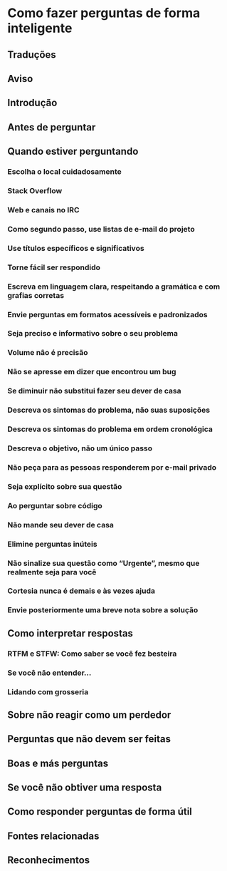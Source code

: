 # Como fazer perguntas de forma inteligente

## Traduções
## Aviso
## Introdução
## Antes de perguntar
## Quando estiver perguntando
### Escolha o local cuidadosamente
### Stack Overflow
### Web e canais no IRC
### Como segundo passo, use listas de e-mail do projeto
### Use títulos específicos e significativos
### Torne fácil ser respondido
### Escreva em linguagem clara, respeitando a gramática e com grafias corretas
### Envie perguntas em formatos acessíveis e padronizados
### Seja preciso e informativo sobre o seu problema
### Volume não é precisão
### Não se apresse em dizer que encontrou um bug
### Se diminuir não substitui fazer seu dever de casa
### Descreva os sintomas do problema, não suas suposições
### Descreva os sintomas do problema em ordem cronológica
### Descreva o objetivo, não um único passo
### Não peça para as pessoas responderem por e-mail privado
### Seja explícito sobre sua questão
### Ao perguntar sobre código
### Não mande seu dever de casa
### Elimine perguntas inúteis
### Não sinalize sua questão como “Urgente”, mesmo que realmente seja para você
### Cortesia nunca é demais e às vezes ajuda
### Envie posteriormente uma breve nota sobre a solução
## Como interpretar respostas
### RTFM e STFW: Como saber se você fez besteira
### Se você não entender...
### Lidando com grosseria
## Sobre não reagir como um perdedor
## Perguntas que não devem ser feitas
## Boas e más perguntas
## Se você não obtiver uma resposta
## Como responder perguntas de forma útil
## Fontes relacionadas
## Reconhecimentos
